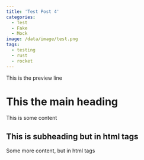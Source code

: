 ```yaml
---
title: 'Test Post 4'
categories:
  - Test
  - Fake
  - Mock
image: /data/image/test.png
tags:
  - testing
  - rust
  - rocket
---
```


This is the preview line

# This the main heading

This is some content

<h2>This is subheading but in html tags</h2>

<p>Some more content, but in html tags</p>
